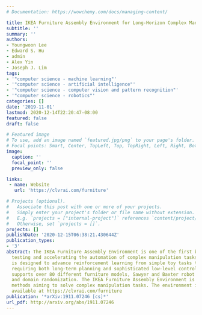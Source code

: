 ```yaml
---
# Documentation: https://wowchemy.com/docs/managing-content/

title: IKEA Furniture Assembly Environment for Long-Horizon Complex Manipulation Tasks
subtitle: ''
summary: ''
authors:
- Youngwoon Lee
- Edward S. Hu
- admin
- Alex Yin
- Joseph J. Lim
tags:
- '"computer science - machine learning"'
- '"computer science - artificial intelligence"'
- '"computer science - computer vision and pattern recognition"'
- '"computer science - robotics"'
categories: []
date: '2019-11-01'
lastmod: 2020-12-14T22:20:47-08:00
featured: false
draft: false

# Featured image
# To use, add an image named `featured.jpg/png` to your page's folder.
# Focal points: Smart, Center, TopLeft, Top, TopRight, Left, Right, BottomLeft, Bottom, BottomRight.
image:
  caption: ''
  focal_point: ''
  preview_only: false

links:
 - name: Website
   url: 'https://clvrai.com/furniture'

# Projects (optional).
#   Associate this post with one or more of your projects.
#   Simply enter your project's folder or file name without extension.
#   E.g. `projects = ["internal-project"]` references `content/project/deep-learning/index.md`.
#   Otherwise, set `projects = []`.
projects: []
publishDate: '2020-12-15T06:38:21.430644Z'
publication_types:
- '3'
abstract: The IKEA Furniture Assembly Environment is one of the first benchmarks for
  testing and accelerating the automation of complex manipulation tasks. The environment
  is designed to advance reinforcement learning from simple toy tasks to complex tasks
  requiring both long-term planning and sophisticated low-level control. Our environment
  supports over 80 different furniture models, Sawyer and Baxter robot simulation,
  and domain randomization. The IKEA Furniture Assembly Environment is a testbed for
  methods aiming to solve complex manipulation tasks. The environment is publicly
  available at https://clvrai.com/furniture
publication: '*arXiv:1911.07246 [cs]*'
url_pdf: http://arxiv.org/abs/1911.07246
---
```

